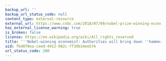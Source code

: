 ```yaml
---
backup_url: ''
backup_url_status_code: null
content_type: external-resource
external_url: https://www.cnbc.com/2018/07/09/nobel-prize-winning-economist-joseph-stiglitz-criticizes-bitcoin.html
has_external_license_warning: true
is_broken: false
license: https://en.wikipedia.org/wiki/All_rights_reserved
title: '''Nobel-winning economist: Authorities will bring down ''hammer'' on bitcoin'
uid: fb48f0ea-ceed-4912-982c-ff39b14ee574
url_status_code: 200
---
```

